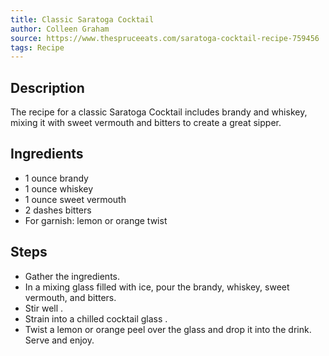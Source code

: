```yaml
---
title: Classic Saratoga Cocktail
author: Colleen Graham
source: https://www.thespruceeats.com/saratoga-cocktail-recipe-759456
tags: Recipe
---
```

## Description
The recipe for a classic Saratoga Cocktail includes brandy and whiskey, mixing it with sweet vermouth and bitters to create a great sipper.
## Ingredients
- 1 ounce brandy
- 1 ounce whiskey
- 1 ounce sweet vermouth
- 2 dashes bitters
- For garnish: lemon or orange twist
## Steps
- Gather the ingredients.
- In a mixing glass filled with ice, pour the brandy, whiskey, sweet vermouth, and bitters.
- Stir well .
- Strain into a chilled cocktail glass .
- Twist a lemon or orange peel over the glass and drop it into the drink. Serve and enjoy.